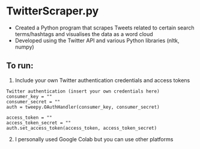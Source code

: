 # TwitterScraper.py

- Created a Python program that scrapes Tweets related to certain search terms/hashtags and visualises the data as a word cloud
- Developed using the Twitter API and various Python libraries (nltk, numpy)

## To run:
1. Include your own Twitter authentication credentials and access tokens
```
Twitter authentication (insert your own credentials here)
consumer_key = ""
consumer_secret = ""
auth = tweepy.OAuthHandler(consumer_key, consumer_secret)

access_token = ""
access_token_secret = ""
auth.set_access_token(access_token, access_token_secret)
```
2. I personally used Google Colab but you can use other platforms
